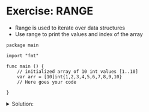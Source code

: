 # Exercise: RANGE

- Range is used to iterate over data structures
- Use range to print the values and index of the array

```golang
package main

import "fmt"

func main () {
	// initialized array of 10 int values [1..10]
	var arr = [10]int{1,2,3,4,5,6,7,8,9,10}
	// Here goes your code
	
}
```

<details>
<summary> Solution: </summary>

```golang
package main

import "fmt"

func main () {
	
	var arr = [10]int{1,2,3,4,5,6,7,8,9,10}
	
	for index, value := range arr {
		fmt.Print(index , ") " , value, "\n")
	}
}
```

</details>
